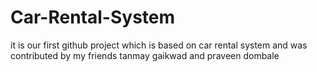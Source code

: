 # Car-Rental-System
it is our first github project which is based on car rental system and was contributed by my friends tanmay gaikwad and praveen dombale
